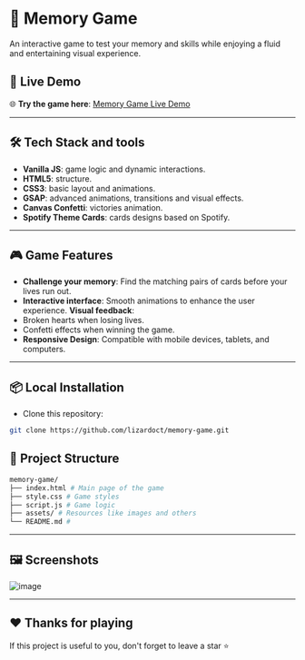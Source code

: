 # 🎴 Memory Game

An interactive game to test your memory and skills while enjoying a fluid and entertaining visual experience.

## 🚀 Live Demo
🌐 **Try the game here**: [Memory Game Live Demo](https://mymemory-game.vercel.app/)

---

## 🛠️ Tech Stack and tools

- **Vanilla JS**: game logic and dynamic interactions.
- **HTML5**: structure.
- **CSS3**: basic layout and animations.
- **GSAP**: advanced animations, transitions and visual effects.
- **Canvas Confetti**: victories animation.
- **Spotify Theme Cards**: cards designs based on Spotify.

---

## 🎮 Game Features

- **Challenge your memory**: Find the matching pairs of cards before your lives run out.
- **Interactive interface**: Smooth animations to enhance the user experience.
   **Visual feedback**:
- Broken hearts when losing lives.
- Confetti effects when winning the game.
- **Responsive Design**: Compatible with mobile devices, tablets, and computers.

---

## 📦 Local Installation

- Clone this repository:

```bash
git clone https://github.com/lizardoct/memory-game.git

```

## 📂 Project Structure

```bash
memory-game/
├── index.html # Main page of the game
├── style.css # Game styles
├── script.js # Game logic
├── assets/ # Resources like images and others
└── README.md #

```
---

## 🖼️ Screenshots

![image](https://github.com/user-attachments/assets/759ba9ed-7f5b-43f9-9bc6-f059b93a3857)

---

## ❤️ Thanks for playing

If this project is useful to you, don't forget to leave a star ⭐
